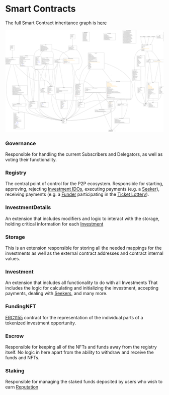 # Smart Contracts
The full Smart Contract inheritance graph is [here](img/mvp-inheritance-graph.png)

![Inheritnce](img/small-mvp-inheritance-graph.png)


### Governance
Responsible for handling the current Subscribers and Delegators, as well as voting their functionality.

### Registry
The central point of control for the P2P ecosystem. Responsible for starting, approving, rejecting [Investment IDOs](Glossary.md#ido), executing payments (e.g. a [Seeker](Glossary.md#seeker)), receiving payments (e.g. a [Funder](Glossary.md#funder) participating in the [Ticket Lottery](Glossary.md#funder-ticket)).

### InvestmentDetails
An extension that includes modifiers and logic to interact with the storage, holding critical information for each [Investment](Glossary.md#ido)

### Storage
This is an extension responsible for storing all the needed mappings for the investments as well as the external contract addresses and contract internal values.

### Investment
An extension that includes all functionality to do with all Investments That includes the logic for calculating and initializing the investment, accepting payments, dealing with [Seekers](Glossary.md#seeker), and many more.

### FundingNFT
[ERC1155](Glossary.md#erc-1155) contract for the representation of the individual parts of a tokenized investment opportunity.

### Escrow
Responsible for keeping all of the NFTs and funds away from the registry itself. No logic in here apart from the ability to withdraw and receive the funds and NFTs.

### Staking
Responsible for managing the staked funds deposited by users who wish to earn [Reputation](Reputation.md)